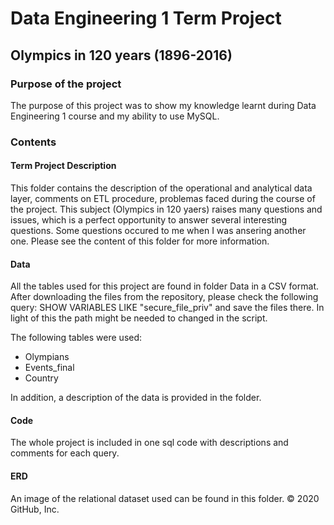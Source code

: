 # Data Engineering 1 Term Project

## Olympics in 120 years (1896-2016)

### Purpose of the project

The purpose of this project was to show my knowledge learnt during Data Engineering 1 course and my ability to use MySQL.

### Contents 

#### Term Project Description

This folder contains the description of the operational and analytical data layer, comments on ETL procedure, problemas faced during the course of the project. This subject (Olympics in 120 yaers) raises many questions and issues, which is a perfect opportunity to answer several interesting questions. Some questions occured to me when I was ansering another one. Please see the content of this folder for more information.

#### Data

All the tables used for this project are found in folder Data in a CSV format. After downloading the files from the repository, please check the following query: SHOW VARIABLES LIKE "secure_file_priv" and save the files there. In light of this the path might be needed to changed in the script.

The following tables were used:
* Olympians
* Events_final
* Country

In addition, a description of the data is provided in the folder.

#### Code

The whole project is included in one sql code with descriptions and comments for each query. 


#### ERD

An image of the relational dataset used can be found in this folder.
© 2020 GitHub, Inc.
